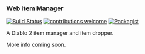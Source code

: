 ### Web Item Manager 
[![Build Status](https://travis-ci.org/notvita/web-item-manager.svg?branch=master)](https://travis-ci.org/notvita/web-item-manager) [![contributions welcome](https://img.shields.io/badge/contributions-welcome-brightgreen.svg?style=flat)](https://github.com/dwyl/esta/issues)
[![Packagist](https://img.shields.io/packagist/l/doctrine/orm.svg)]()

A Diablo 2 item manager and item dropper.

More info coming soon.

